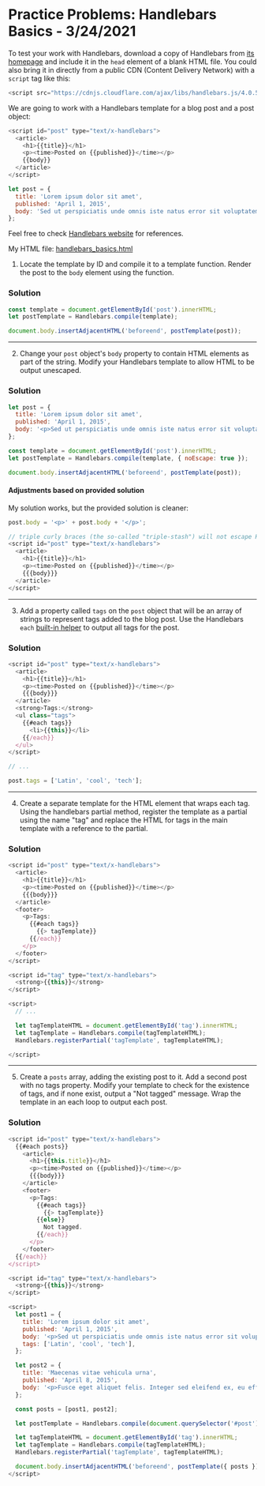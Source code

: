 
# Practice Problems: Handlebars Basics - 3/24/2021

To test your work with Handlebars, download a copy of Handlebars from [its homepage](http://handlebarsjs.com/) and include it in the `head` element of a blank HTML file. You could also bring it in directly from a public CDN (Content Delivery Network) with a `script` tag like this:

```javascript
<script src="https://cdnjs.cloudflare.com/ajax/libs/handlebars.js/4.0.5/handlebars.js"></script>
```

We are going to work with a Handlebars template for a blog post and a post object:

```javascript
<script id="post" type="text/x-handlebars">
  <article>
    <h1>{{title}}</h1>
    <p><time>Posted on {{published}}</time></p>
    {{body}}
  </article>
</script>
```

```javascript
let post = {
  title: 'Lorem ipsum dolor sit amet',
  published: 'April 1, 2015',
  body: 'Sed ut perspiciatis unde omnis iste natus error sit voluptatem accusantium doloremque laudantium, totam rem aperiam, eaque ipsa quae ab illo inventore veritatis et quasi architecto beatae vitae dicta sunt explicabo. Nemo enim ipsam voluptatem quia voluptas sit aspernatur aut odit aut fugit.'
};
```

Feel free to check [Handlebars website](http://handlebarsjs.com/) for references.

My HTML file: [handlebars_basics.html](handlebars_basics.html)

1. Locate the template by ID and compile it to a template function. Render the post to the `body` element using the function.

### Solution

```javascript
const template = document.getElementById('post').innerHTML;
let postTemplate = Handlebars.compile(template);

document.body.insertAdjacentHTML('beforeend', postTemplate(post));
```

---

2. Change your `post` object's `body` property to contain HTML elements as part of the string. Modify your Handlebars template to allow HTML to be output unescaped.

### Solution

```javascript
let post = {
  title: 'Lorem ipsum dolor sit amet',
  published: 'April 1, 2015',
  body: '<p>Sed ut perspiciatis unde omnis iste natus error sit voluptatem accusantium doloremque laudantium, totam rem aperiam, eaque ipsa quae ab illo inventore veritatis et quasi architecto beatae vitae dicta sunt explicabo. Nemo enim ipsam voluptatem quia voluptas sit aspernatur aut odit aut fugit.</p>'
};

const template = document.getElementById('post').innerHTML;
let postTemplate = Handlebars.compile(template, { noEscape: true });

document.body.insertAdjacentHTML('beforeend', postTemplate(post));
```

#### Adjustments based on provided solution

My solution works, but the provided solution is cleaner:

```javascript
post.body = '<p>' + post.body + '</p>';

// triple curly braces (the so-called "triple-stash") will not escape HTML:
<script id="post" type="text/x-handlebars">
  <article>
    <h1>{{title}}</h1>
    <p><time>Posted on {{published}}</time></p>
    {{{body}}}
  </article>
</script>
```

---

3. Add a property called `tags` on the `post` object that will be an array of strings to represent tags added to the blog post. Use the Handlebars `each` [built-in helper](https://handlebarsjs.com/guide/builtin-helpers.html#each) to output all tags for the post.

### Solution

```javascript
<script id="post" type="text/x-handlebars">
  <article>
    <h1>{{title}}</h1>
    <p><time>Posted on {{published}}</time></p>
    {{{body}}}
  </article>
  <strong>Tags:</strong>
  <ul class="tags">
    {{#each tags}}
      <li>{{this}}</li>
    {{/each}}
  </ul>
</script>

// ...

post.tags = ['Latin', 'cool', 'tech'];
```

---

4. Create a separate template for the HTML element that wraps each tag. Using the handlebars partial method, register the template as a partial using the name "tag" and replace the HTML for tags in the main template with a reference to the partial.

### Solution

```javascript
<script id="post" type="text/x-handlebars">
  <article>
    <h1>{{title}}</h1>
    <p><time>Posted on {{published}}</time></p>
    {{{body}}}
  </article>
  <footer>
    <p>Tags:
      {{#each tags}}
        {{> tagTemplate}}
      {{/each}}
    </p>
  </footer>
</script>

<script id="tag" type="text/x-handlebars">
  <strong>{{this}}</strong>
</script>

<script>
  // ...

  let tagTemplateHTML = document.getElementById('tag').innerHTML;
  let tagTemplate = Handlebars.compile(tagTemplateHTML);
  Handlebars.registerPartial('tagTemplate', tagTemplateHTML);

</script>
```

---

5. Create a `posts` array, adding the existing post to it. Add a second post with no tags property. Modify your template to check for the existence of tags, and if none exist, output a "Not tagged" message. Wrap the template in an each loop to output each post.

### Solution

```javascript
<script id="post" type="text/x-handlebars">
  {{#each posts}}
    <article>
      <h1>{{this.title}}</h1>
      <p><time>Posted on {{published}}</time></p>
      {{{body}}}
    </article>
    <footer>
      <p>Tags:
        {{#each tags}}
          {{> tagTemplate}}
        {{else}}
          Not tagged.
        {{/each}}
      </p>
    </footer>
  {{/each}}
</script>

<script id="tag" type="text/x-handlebars">
  <strong>{{this}}</strong>
</script>

<script>
  let post1 = {
    title: 'Lorem ipsum dolor sit amet',
    published: 'April 1, 2015',
    body: '<p>Sed ut perspiciatis unde omnis iste natus error sit voluptatem accusantium doloremque laudantium, totam rem aperiam, eaque ipsa quae ab illo inventore veritatis et quasi architecto beatae vitae dicta sunt explicabo. Nemo enim ipsam voluptatem quia voluptas sit aspernatur aut odit aut fugit.</p>',
    tags: ['Latin', 'cool', 'tech'],
  };

  let post2 = {
    title: 'Maecenas vitae vehicula urna',
    published: 'April 8, 2015',
    body: '<p>Fusce eget aliquet felis. Integer sed eleifend ex, eu efficitur leo. Etiam vel tellus sed nulla tempor vehicula. Nunc sollicitudin velit nunc, quis facilisis justo laoreet non. Morbi faucibus tincidunt justo, a aliquet nibh cursus vitae. Vestibulum ante ipsum primis in faucibus orci luctus et ultrices posuere cubilia curae; Morbi risus turpis, congue sed tristique et, vulputate quis dui. Nulla facilisi. Nam placerat volutpat mollis. Nullam luctus, est vitae hendrerit venenatis, leo lacus suscipit mi, sed volutpat mi risus nec sem. Mauris ut sem mauris.</p>',
  };

  const posts = [post1, post2];

  let postTemplate = Handlebars.compile(document.querySelector('#post').innerHTML);

  let tagTemplateHTML = document.getElementById('tag').innerHTML;
  let tagTemplate = Handlebars.compile(tagTemplateHTML);
  Handlebars.registerPartial('tagTemplate', tagTemplateHTML);

  document.body.insertAdjacentHTML('beforeend', postTemplate({ posts }));
</script>
```

